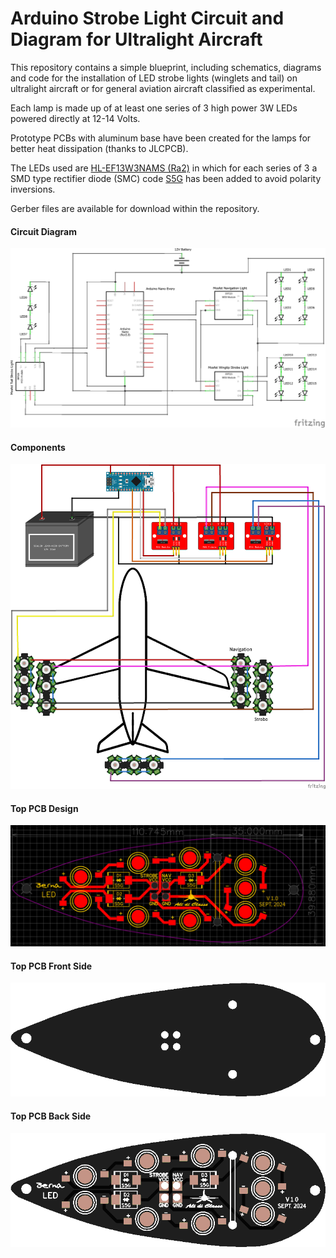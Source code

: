 # Arduino Strobe Light Circuit and Diagram for Ultralight Aircraft

This repository contains a simple blueprint, including schematics, diagrams and code for the installation of LED strobe lights (winglets and tail) on ultralight aircraft or for general aviation aircraft classified as experimental.

Each lamp is made up of at least one series of 3 high power 3W LEDs powered directly at 12-14 Volts.

Prototype PCBs with aluminum base have been created for the lamps for better heat dissipation (thanks to JLCPCB).

The LEDs used are [HL-EF13W3NAMS (Ra2)](https://lcsc.com/product-detail/Light-Emitting-Diodes-LED_HONGLITRONIC-Hongli-Zhihui-HONGLITRONIC-HL-EF13W3NAMS-Ra2_C784723.html) in which for each series of 3 a SMD type rectifier diode (SMC) code [S5G](https://lcsc.com/product-detail/Diodes-Fast-Recovery-Rectifiers_Shandong-Jingdao-Microelectronics-ES5GC_C128705.html) has been added to avoid polarity inversions.

Gerber files are available for download within the repository.

#### Circuit Diagram

![Circuit Diagaram](https://github.com/mattia480/aircarft-strobe-light/blob/star-company-lights/aero-strobe-schematic.png?raw=true)

#### Components
![Components](https://github.com/mattia480/aircarft-strobe-light/blob/star-company-lights/aero-strobe-components.png?raw=true)

#### Top PCB Design
![PCB Design](https://github.com/mattia480/aircarft-strobe-light/blob/star-company-lights/pcb-design.png?raw=true)

#### Top PCB Front Side
![PCB Front Side](https://github.com/mattia480/aircarft-strobe-light/blob/star-company-lights/pcb-front-side.png?raw=true)

#### Top PCB Back Side
![PCB Back Side](https://github.com/mattia480/aircarft-strobe-light/blob/star-company-lights/pcb-back-side.png?raw=true)
